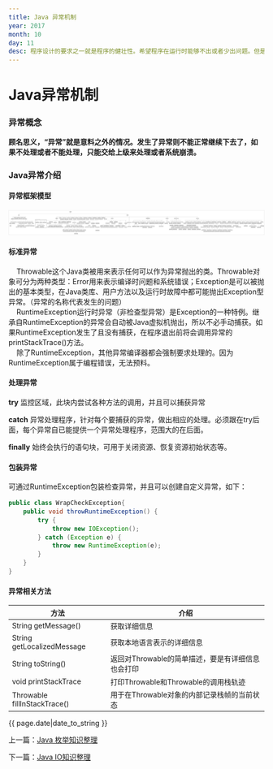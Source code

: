 ```yaml
---
title: Java 异常机制
year: 2017
month: 10
day: 11
desc: 程序设计的要求之一就是程序的健壮性。希望程序在运行时能够不出或者少出问题。但是，在程序的实际运行时，总会有一些因素导致程序不能正常运行，异常处理(Exception Handling)就是一种解决这一问题的机制...
---
```


# Java异常机制

### 异常概念

**顾名思义，“异常”就是意料之外的情况。发生了异常则不能正常继续下去了，如果不处理或者不能处理，只能交给上级来处理或者系统崩溃。**

### Java异常介绍

#### 异常框架模型

![image](https://raw.githubusercontent.com/Mr-LanLin/MyFile/master/Java%E5%BC%82%E5%B8%B8/%E5%BC%82%E5%B8%B8.png)

#### 标准异常

&nbsp;&nbsp;&nbsp;&nbsp;Throwable这个Java类被用来表示任何可以作为异常抛出的类。Throwable对象可分为两种类型：Error用来表示编译时问题和系统错误；Exception是可以被抛出的基本类型，在Java类库、用户方法以及运行时故障中都可能抛出Exception型异常。（异常的名称代表发生的问题）  <br/>
&nbsp;&nbsp;&nbsp;&nbsp;RuntimeException运行时异常（非检查型异常）是Exception的一种特例。继承自RuntimeException的异常会自动被Java虚拟机抛出，所以不必手动捕获。如果RuntimeException发生了且没有捕获，在程序退出前将会调用异常的printStackTrace()方法。  <br/>
&nbsp;&nbsp;&nbsp;&nbsp;除了RuntimeException，其他异常编译器都会强制要求处理的。因为RuntimeException属于编程错误，无法预料。

#### 处理异常

**try** 监控区域，此块内尝试各种方法的调用，并且可以捕获异常

**catch** 异常处理程序，针对每个要捕获的异常，做出相应的处理。必须跟在try后面，每个异常自已能提供一个异常处理程序，范围大的在后面。

**finally** 始终会执行的语句块，可用于关闭资源、恢复资源初始状态等。

#### 包装异常

可通过RuntimeException包装检查异常，并且可以创建自定义异常，如下：

```java
public class WrapCheckException{
    public void throwRuntimeException() {
        try {
            throw new IOException();
        } catch (Exception e) {
            throw new RuntimeException(e);
        }
    }
}
```

#### 异常相关方法


方法 | 介绍
---|---
String getMessage() | 获取详细信息
String getLocalizedMessage | 获取本地语言表示的详细信息
String toString() | 返回对Throwable的简单描述，要是有详细信息也会打印
void printStackTrace | 打印Throwable和Throwable的调用栈轨迹
Throwable fillInStackTrace() | 用于在Throwable对象的内部记录栈帧的当前状态

{{ page.date|date_to_string }}


<p>上一篇：<a href="https://mr-lanlin.github.io/2017/09/10/JavaEnumeration.html">Java 枚举知识整理</a></p>

<p>下一篇：<a href="https://mr-lanlin.github.io/2017/09/10/JavaIO.html">Java IO知识整理</a></p>